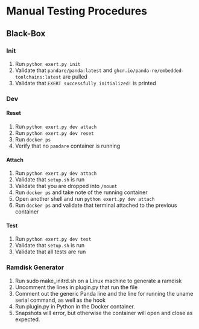 # Manual Testing Procedures

## Black-Box

### Init
1. Run `python exert.py init`
2. Validate that `pandare/panda:latest` and `ghcr.io/panda-re/embedded-toolchains:latest` are pulled
3. Validate that `EXERT successfully initialized!` is printed

### Dev

#### Reset
1. Run `python exert.py dev attach`
2. Run `python exert.py dev reset`
3. Run `docker ps`
4. Verify that no `pandare` container is running

#### Attach
1. Run `python exert.py dev attach`
2. Validate that `setup.sh` is run
3. Validate that you are dropped into `/mount`
4. Run `docker ps` and take note of the running container
5. Open another shell and run `python exert.py dev attach`
6. Run `docker ps` and validate that terminal attached to the previous container

#### Test
1. Run `python exert.py dev test`
2. Validate that `setup.sh` is run
3. Validate that all tests are run

### Ramdisk Generator
1. Run sudo make_initrd.sh on a Linux machine to generate a ramdisk
2. Uncomment the lines in plugin.py that run the file
3. Comment out the generic Panda line and the line for running the uname serial command, as well as the hook
4. Run plugin.py in Python in the Docker container.
5. Snapshots will error, but otherwise the container will open and close as expected.
